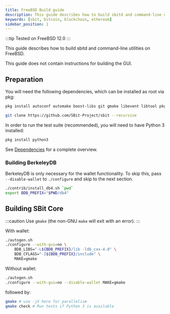 ```yaml
---
title: FreeBSD Build guide
description: This guide describes how to build sbitd and command-line utilities on FreeBSD.
keywords: [sbit, bitcoin, blockchain, ethereum]
sidebar_position: 1
---
```


:::tip
Tested on FreeBSD 12.0
:::

This guide describes how to build sbitd and command-line utilities on FreeBSD.

This guide does not contain instructions for building the GUI.

## Preparation

You will need the following dependencies, which can be installed as root via pkg:

```bash
pkg install autoconf automake boost-libs git gmake libevent libtool pkgconf gmp

git clone https://github.com/SBit-Project/sbit --recursive
```

In order to run the test suite (recommended), you will need to have Python 3 installed:

```bash
pkg install python3
```

See [Dependencies](dependencies) for a complete overview.

### Building BerkeleyDB

BerkeleyDB is only necessary for the wallet functionality. To skip this, pass
`--disable-wallet` to `./configure` and skip to the next section.

```bash
./contrib/install_db4.sh `pwd`
export BDB_PREFIX="$PWD/db4"
```

## Building SBit Core

:::caution
Use `gmake` (the non-GNU `make` will exit with an error).
:::

With wallet:

```bash
./autogen.sh
./configure --with-gui=no \
    BDB_LIBS="-L${BDB_PREFIX}/lib -ldb_cxx-4.8" \
    BDB_CFLAGS="-I${BDB_PREFIX}/include" \
    MAKE=gmake
```

Without wallet:

``` bash
./autogen.sh
./configure --with-gui=no --disable-wallet MAKE=gmake
```

followed by:

``` bash
gmake # use -jX here for parallelism
gmake check # Run tests if Python 3 is available
```
